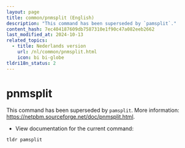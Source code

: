 ```yaml
---
layout: page
title: common/pnmsplit (English)
description: "This command has been superseded by `pamsplit`."
content_hash: 7ec404187609db7587310e1f90c47a082eeb2662
last_modified_at: 2024-10-13
related_topics:
  - title: Nederlands version
    url: /nl/common/pnmsplit.html
    icon: bi bi-globe
tldri18n_status: 2
---
```

# pnmsplit

This command has been superseded by `pamsplit`.
More information: <https://netpbm.sourceforge.net/doc/pnmsplit.html>.

- View documentation for the current command:

`tldr pamsplit`

